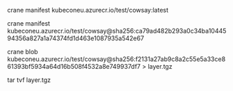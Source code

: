 crane manifest kubeconeu.azurecr.io/test/cowsay:latest

crane manifest kubeconeu.azurecr.io/test/cowsay@sha256:ca79ad482b293a0c34ba1044594356a827a1a74374fd1d463e1087935a542e67

crane blob kubeconeu.azurecr.io/test/cowsay@sha256:f2131a27ab9c8a2c55e5a33ce861393bf5934a64d16b508f4532a8e749937df7 > layer.tgz

tar tvf layer.tgz